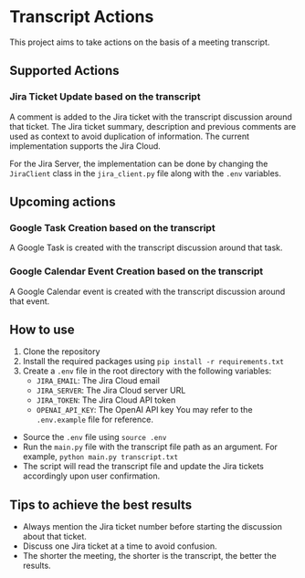 # Transcript Actions
This project aims to take actions on the basis of a meeting transcript. 

## Supported Actions
### Jira Ticket Update based on the transcript
A comment is added to the Jira ticket with the transcript discussion around that ticket.
The Jira ticket summary, description and previous comments are used as context to avoid duplication of information.
The current implementation supports the Jira Cloud.

For the Jira Server, the implementation can be done by changing the `JiraClient` class in the `jira_client.py` file along with the `.env` variables.

## Upcoming actions
### Google Task Creation based on the transcript
A Google Task is created with the transcript discussion around that task.

### Google Calendar Event Creation based on the transcript
A Google Calendar event is created with the transcript discussion around that event.

## How to use
1. Clone the repository
2. Install the required packages using `pip install -r requirements.txt`
3. Create a `.env` file in the root directory with the following variables:
    - `JIRA_EMAIL`: The Jira Cloud email
    - `JIRA_SERVER`: The Jira Cloud server URL
    - `JIRA_TOKEN`: The Jira Cloud API token
    - `OPENAI_API_KEY`: The OpenAI API key
   You may refer to the `.env.example` file for reference.
- Source the `.env` file using `source .env`
- Run the `main.py` file with the transcript file path as an argument. For example, `python main.py transcript.txt`
- The script will read the transcript file and update the Jira tickets accordingly upon user confirmation.

## Tips to achieve the best results
- Always mention the Jira ticket number before starting the discussion about that ticket.
- Discuss one Jira ticket at a time to avoid confusion.
- The shorter the meeting, the shorter is the transcript, the better the results.
